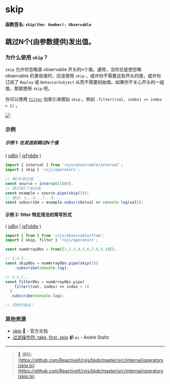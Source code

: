 # skip

#### 函数签名: `skip(the: Number): Observable`

## 跳过N个(由参数提供)发出值。

### 为什么使用 `skip`？

`skip` 允许你忽略源 observable 开头的n个值。通常，当你总是想忽略 observable 的某些值时，应该使用 `skip` 。或许你不需要这些开头的值，或许你订阅了 `Replay` 或 `BehaviorSubject` 从而不需要初始值。如果你不关心开头的一组值，那就使用 `skip` 吧。

你可以使用 [`filter`](./filter.md) 加索引来模拟 `skip` 。例如 `.filter((val, index) => index > 1)` 。

<div class="ua-ad"><a href="https://ultimateangular.com/?ref=76683_kee7y7vk"><img src="https://ultimateangular.com/assets/img/banners/ua-leader.svg"></a></div>

### 示例

##### 示例 1: 在发送前跳过N个值

( [jsBin](http://jsbin.com/hacepudabi/1/edit?js,console) |
[jsFiddle](https://jsfiddle.net/btroncone/ar1eqbya/) )

```js
import { interval } from 'rxjs/observable/interval';
import { skip } 'rxjs/operators';

// 每1秒发出值
const source = interval(1000);
// 跳过前5个发出值
const example = source.pipe(skip(5));
// 输出: 5...6...7...8........
const subscribe = example.subscribe(val => console.log(val));
```

#### 示例 2: filter 特定用法的简写形式

( [jsBin](http://jsbin.com/judamurego/edit?js,console) |
[jsFiddle](https://jsfiddle.net/ElHuy/4jswLn3z/) )

```js
import { from } from 'rxjs/observable/from';
import { skip, filter } 'rxjs/operators';

const numArrayObs = from([1,2,3,4,5,6,7,8,9,10]);

// 3,4,5...
const skipObs = numArrayObs.pipe(skip(2))
    .subscribe(console.log);

// 3,4,5...
const filterObs = numArrayObs.pipe(
    filter((val, index) => index > 1)
  )
  .subscribe(console.log);

// 同样的输出！
```

### 其他资源

* [skip](http://cn.rx.js.org/class/es6/Observable.js~Observable.html#instance-method-skip) :newspaper: - 官方文档
* [过滤操作符: take, first, skip](https://egghead.io/lessons/rxjs-filtering-operators-take-first-skip?course=rxjs-beyond-the-basics-operators-in-depth) :video_camera: :dollar: - André Staltz

---
> :file_folder: 源码:  [https://github.com/ReactiveX/rxjs/blob/master/src/internal/operators/skip.ts](https://github.com/ReactiveX/rxjs/blob/master/src/internal/operators/skip.ts)
